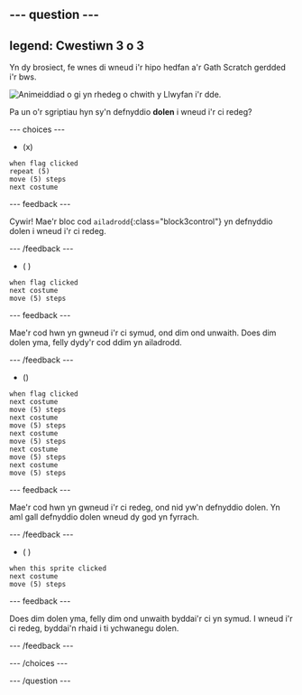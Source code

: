 --- question ---
---
legend: Cwestiwn 3 o 3
---

Yn dy brosiect, fe wnes di wneud i'r hipo hedfan a'r Gath Scratch gerdded i'r bws.

![Animeiddiad o gi yn rhedeg o chwith y Llwyfan i'r dde.](images/dog-run.gif)

Pa un o'r sgriptiau hyn sy'n defnyddio **dolen** i wneud i'r ci redeg?

--- choices ---

- (x)
```blocks3
when flag clicked
repeat (5)
move (5) steps
next costume
```

  --- feedback ---

Cywir! Mae'r bloc cod `ailadrodd`{:class="block3control"} yn defnyddio dolen i wneud i'r ci redeg.

  --- /feedback ---

- ( )
```blocks3
when flag clicked 
next costume
move (5) steps
```

  --- feedback ---

Mae'r cod hwn yn gwneud i'r ci symud, ond dim ond unwaith. Does dim dolen yma, felly dydy'r cod ddim yn ailadrodd.

  --- /feedback ---

- ()
```blocks3
when flag clicked
next costume
move (5) steps
next costume
move (5) steps
next costume
move (5) steps
next costume
move (5) steps
next costume
move (5) steps
```

  --- feedback ---

Mae'r cod hwn yn gwneud i'r ci redeg, ond nid yw'n defnyddio dolen. Yn aml gall defnyddio dolen wneud dy god yn fyrrach.

  --- /feedback ---

- ( )
```blocks3
when this sprite clicked 
next costume
move (5) steps
```

  --- feedback ---

Does dim dolen yma, felly dim ond unwaith byddai'r ci yn symud. I wneud i'r ci redeg, byddai'n rhaid i ti ychwanegu dolen.

  --- /feedback ---

--- /choices ---

--- /question ---
